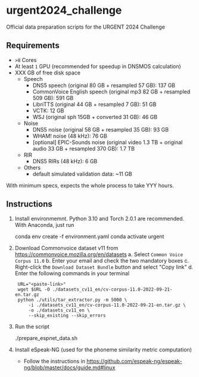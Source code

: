 # urgent2024_challenge
Official data preparation scripts for the URGENT 2024 Challenge

## Requirements

- `>8` Cores
- At least `1` GPU (recommended for speedup in DNSMOS calculation)
- XXX GB of free disk space
  - Speech
    - DNS5 speech (original 80 GB + resampled 57 GB): 137 GB
    - CommonVoice English speech (original mp3 82 GB + resampled 509 GB): 591 GB
    - LibriTTS (original 44 GB + resampled 7 GB): 51 GB
    - VCTK: 12 GB
    - WSJ (original sph 15GB + converted 31 GB): 46 GB
  - Noise
    - DNS5 noise (original 58 GB + resampled 35 GB): 93 GB
    - WHAM! noise (48 kHz): 76 GB
    - [optional] EPIC-Sounds noise (original video 1.3 TB + original audio 33 GB + resampled 370 GB): 1.7 TB
  - RIR
    - DNS5 RIRs (48 kHz): 6 GB
  - Others
    - default simulated validation data: ~11 GB

With minimum specs, expects the whole process to take YYY hours.

## Instructions

1. Install environmemnt. Python 3.10 and Torch 2.0.1 are recommended.
   With Anaconda, just run

    conda env create -f environment.yaml
    conda activate urgent

2. Download Commonvoice dataset v11 from https://commonvoice.mozilla.org/en/datasets
    a. Select `Common Voice Corpus 11.0`
    b. Enter your email and check the two mandatory boxes
    c. Right-click the `Download Dataset Bundle` button and select "Copy link"
    d. Enter the following commands in your terminal

        URL="<paste-link>"
        wget $URL -O ./datasets_cv11_en/cv-corpus-11.0-2022-09-21-en.tar.gz
        python ./utils/tar_extractor.py -m 5000 \
            -i ./datasets_cv11_en/cv-corpus-11.0-2022-09-21-en.tar.gz \
            -o ./datasets_cv11_en \
            --skip_existing --skip_errors 

3. Run the script

    ./prepare_espnet_data.sh

4. Install eSpeak-NG (used for the phoneme similarity metric computation)
   - Follow the instructions in https://github.com/espeak-ng/espeak-ng/blob/master/docs/guide.md#linux
